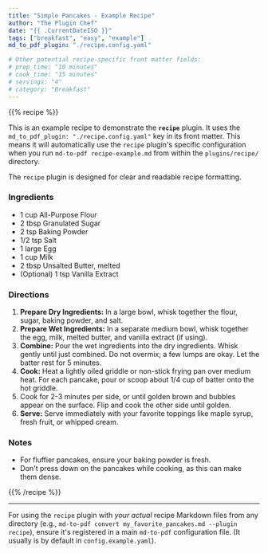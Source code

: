 ```yaml
---
title: "Simple Pancakes - Example Recipe"
author: "The Plugin Chef"
date: "{{ .CurrentDateISO }}"
tags: ["breakfast", "easy", "example"]
md_to_pdf_plugin: "./recipe.config.yaml"

# Other potential recipe-specific front matter fields:
# prep_time: "10 minutes"
# cook_time: "15 minutes"
# servings: "4"
# category: "Breakfast"
---
```


{{% recipe %}}

This is an example recipe to demonstrate the **`recipe`** plugin. It uses the `md_to_pdf_plugin: "./recipe.config.yaml"` key in its front matter. This means it will automatically use the `recipe` plugin's specific configuration when you run `md-to-pdf recipe-example.md` from within the `plugins/recipe/` directory.

The `recipe` plugin is designed for clear and readable recipe formatting.

### Ingredients

* 1 cup All-Purpose Flour
* 2 tbsp Granulated Sugar
* 2 tsp Baking Powder
* 1/2 tsp Salt
* 1 large Egg
* 1 cup Milk
* 2 tbsp Unsalted Butter, melted
* (Optional) 1 tsp Vanilla Extract

### Directions

1.  **Prepare Dry Ingredients:** In a large bowl, whisk together the flour, sugar, baking powder, and salt.
2.  **Prepare Wet Ingredients:** In a separate medium bowl, whisk together the egg, milk, melted butter, and vanilla extract (if using).
3.  **Combine:** Pour the wet ingredients into the dry ingredients. Whisk gently until just combined. Do not overmix; a few lumps are okay. Let the batter rest for 5 minutes.
4.  **Cook:** Heat a lightly oiled griddle or non-stick frying pan over medium heat. For each pancake, pour or scoop about 1/4 cup of batter onto the hot griddle.
5.  Cook for 2-3 minutes per side, or until golden brown and bubbles appear on the surface. Flip and cook the other side until golden.
6.  **Serve:** Serve immediately with your favorite toppings like maple syrup, fresh fruit, or whipped cream.

### Notes

* For fluffier pancakes, ensure your baking powder is fresh.
* Don't press down on the pancakes while cooking, as this can make them dense.

{{% /recipe %}}

---

For using the `recipe` plugin with *your actual* recipe Markdown files from any directory (e.g., `md-to-pdf convert my_favorite_pancakes.md --plugin recipe`), ensure it's registered in a main `md-to-pdf` configuration file. (It usually is by default in `config.example.yaml`).
